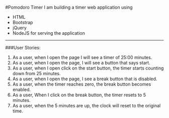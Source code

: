 #Pomodoro Timer
I am building a timer web application using
  - HTML
  - Bootstrap
  - jQuery
  - NodeJS for serving the application

  ---

###User Stories:
  1. As a user, when I open the page I will see a timer of 25:00 minutes.
  2. As a user, when I open the page, I will see a button that says start.
  3. As a user, when I open click on the start button, the timer starts counting down from 25 minutes.
  4. As a user, when I open the page, I see a break button that is disabled.
  5. As a user, when the timer reaches zero, the break button becomes enabled.
  6. As a user, When I click on the break button, the timer resets to 5 minutes.
  7. As a user, when the 5 minutes are up, the clock will reset to the original time.
